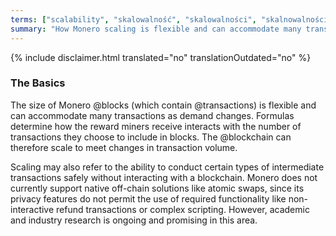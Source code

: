 ```yaml
---
terms: ["scalability", "skalowalność", "skalowalności", "skalnowalnością"]
summary: "How Monero scaling is flexible and can accommodate many transactions as demand changes"
---
```


{% include disclaimer.html translated="no" translationOutdated="no" %}
### The Basics

The size of Monero @blocks (which contain @transactions) is flexible and can accommodate many transactions as demand changes. Formulas determine how the reward miners receive interacts with the number of transactions they choose to include in blocks. The @blockchain can therefore scale to meet changes in transaction volume.

Scaling may also refer to the ability to conduct certain types of intermediate transactions safely without interacting with a blockchain. Monero does not currently support native off-chain solutions like atomic swaps, since its privacy features do not permit the use of required functionality like non-interactive refund transactions or complex scripting. However, academic and industry research is ongoing and promising in this area.